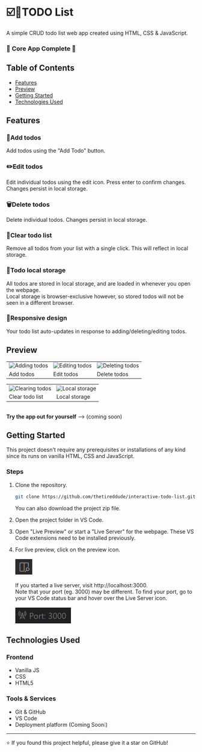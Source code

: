 # ☑️📃TODO List

A simple CRUD todo list web app created using HTML, CSS & JavaScript.

### 🚧 **Core App Complete** 🚧 ###

## Table of Contents
- [Features](#features)
- [Preview](#preview)
- [Getting Started](#getting-started)
- [Technologies Used](#technologies-used)

## Features

### 📝Add todos
Add todos using the "Add Todo" button.
### ✏️Edit todos
Edit individual todos using the edit icon. Press enter to confirm changes. Changes persist in local storage.
### 🗑️Delete todos
Delete individual todos. Changes persist in local storage.
### 🧹Clear todo list
Remove all todos from your list with a single click. This will reflect in local storage.
### 💾Todo local storage
All todos are stored in local storage, and are loaded in whenever you open the webpage.<br>Local storage is browser-exclusive however, so stored todos will not be seen in a different browser.
### 📱Responsive design
Your todo list auto-updates in response to adding/deleting/editing todos.

## Preview


|   |   |   |
|---|---|---|
| <img src="https://media1.giphy.com/media/v1.Y2lkPTc5MGI3NjExMnBidzR0cWg1MTB3YWR6dWZqcmJucWg3NDk2Z3Uyd2w4eTBzOHpwNSZlcD12MV9pbnRlcm5hbF9naWZfYnlfaWQmY3Q9Zw/hY9VSbmjbJRVMT93t2/giphy.gif" alt="Adding todos" width="250"> | <img src="https://media1.giphy.com/media/v1.Y2lkPTc5MGI3NjExbzB2azVmNHVlOGIwbzFvajMxdW9mbTY4enp2bjkxdHNyMHBqNDNjZCZlcD12MV9pbnRlcm5hbF9naWZfYnlfaWQmY3Q9Zw/cgAU9wvfitSmFSTEpB/giphy.gif" alt="Editing todos" width="250"> | <img src="https://media2.giphy.com/media/v1.Y2lkPTc5MGI3NjExMnQ0c2xzN3Npend2YWNmMTQweHZmZnFpMGRvcXpyaTNic2kzZGs1cyZlcD12MV9pbnRlcm5hbF9naWZfYnlfaWQmY3Q9Zw/XIMxwCHaWqqaYItjOC/giphy.gif" alt="Deleting todos" width="250"> |
| Add todos | Edit todos | Delete todos |

|   |   |
|---|---|
| <img src="https://media0.giphy.com/media/v1.Y2lkPTc5MGI3NjExazM5bGVjemRpZnphN3ljenl5N3ppbHRwZDRkN280M2IzZ245czBwNCZlcD12MV9pbnRlcm5hbF9naWZfYnlfaWQmY3Q9Zw/Ods2ecGS58e87QnER1/giphy.gif" alt="Clearing todos"> | <img src="https://media3.giphy.com/media/v1.Y2lkPTc5MGI3NjExMm91MWc3Z2FyMnZvczFnb2p3YWhmczA1NGRwOTFxbW1iMzljM2Y0MSZlcD12MV9pbnRlcm5hbF9naWZfYnlfaWQmY3Q9Zw/u1YDBAtb1SNwF6NLRB/giphy.gif" alt="Local storage"> |
| Clear todo list | Local storage |

**<br>Try the app out for yourself** --> (coming soon)

## Getting Started
This project doesn't require any prerequisites or installations of any kind since its runs on vanilla HTML, CSS and JavaScript.

### Steps

1. Clone the repository.
   ```bash
   git clone https://github.com/thetireddude/interactive-todo-list.git
   ```
   You can also download the project zip file.


2. Open the project folder in VS Code.

3. Open "Live Preview" or start a "Live Server" for the webpage. These VS Code extensions need to be installed previously.

4. For live preview, click on the preview icon.<br><br> ![alt text](preview-icon.png)<br><br>If you started a live server, visit http://localhost:3000.<br>Note that your port (eg. 3000) may be different. To find your port, go to your VS Code status bar and hover over the Live Server icon.<br><br> ![port: 3000](port.png)

## Technologies Used

### Frontend
- Vanilla JS
- CSS
- HTML5

### Tools & Services
- Git & GitHub
- VS Code
- Deployment platform (Coming Soon❕)

---

⭐ If you found this project helpful, please give it a star on GitHub!
